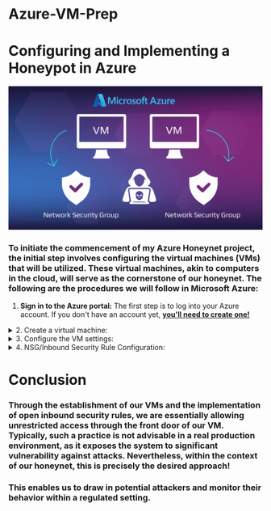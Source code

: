 # Azure-VM-Prep

# Configuring and Implementing a Honeypot in Azure



![Banner](https://github.com/FUenal/Azure-VM-Prep/blob/main/assets/1.gif)

### To initiate the commencement of my Azure Honeynet project, the initial step involves configuring the virtual machines (VMs) that will be utilized. These virtual machines, akin to computers in the cloud, will serve as the cornerstone of our honeynet. The following are the procedures we will follow in Microsoft Azure:

1. **Sign in to the Azure portal:** The first step is to log into your Azure account. If you don't have an account yet, **[you'll need to create one!](https://portal.azure.com)**

<details close> 
<summary> 2. Create a virtual machine: </summary>




- Once you're in the Azure portal, navigate to the 'Virtual machines' section. 
  
  ![azure portal](https://github.com/FUenal/Azure-VM-Prep/blob/main/assets/2.png)

  
  
- Click on 'Create', then 'Virtual machine'. This is where we'll set up our new VM!
  
 
  ![VM create](https://github.com/FUenal/Azure-VM-Prep/blob/main/assets/3.png)
  
  </details>
  
  
  <details close> 
<summary> 3. Configure the VM settings: </summary>
  
  - **Subscription and resource group:** We'll select our Azure subscription and resource group (Which is way to group and manage resources in Azure!). For the purpose of the project, I already created created a resource group called ```RG-Cyber-Lab2``` 
  
  - **Virtual Machine Name:** For the purpose of this project, I am going to name this VM, ```Lab-HoneyNet```

  - **Region:** For the purpose of this project, I am going to choose the region, ```(US) East US 2```
  
  - **Availability Options:** Being that the only purpose of this machine will be to act as a Honeypot, we do not require any form of availability, so I selected ```No infrastructure redundancy required```

  - **Image:** Select ```Windows 10 Pro, version 21H2 - x64 Gen2```
  
  ![VM create](https://github.com/FUenal/Azure-VM-Prep/blob/main/assets/4.png)
  
  - **Networking**: When creating the virtual network, we will be leaving it to the default settings. For the purpose of this lab, I called mine ```Lab-VNet```.
  
  ![netowkr](https://github.com/FUenal/Azure-VM-Prep/blob/main/assets/5.png)


  </details>


<details close> 
<summary> 4. NSG/Inbound Security Rule Configuration: </summary>
 
  - **Navigate to the Network Security Group (NSG):** In the Azure portal, search for 'Network Security Groups' in the search bar at the top. Once there, select the NSG associated with your virtual machine.
  
  - **Create an inbound security rule:** Inside the NSG, you'll find a section for 'Inbound security rules'. This is where we control what kind of traffic is allowed to reach our VM. Click on 'Add' to create a new rule.
  - **Configure the rule:** We'll be prompted to input some details about our new rule.
  
  - **Source:** This defines where the incoming traffic is coming from. We can set this to ```Any``` to allow traffic from any location.
  
  - **Source port ranges:** This specifies the ports on the source (the computer initiating the connection) that are allowed. Again, we can set this to ```*``` or ```Any``` to allow all ports.

  - **Destination:** This defines where the traffic is going to. Since we want the traffic to reach our VM, we can set this to ```Any```.
  
  - **Destination port ranges:** This specifies the ports on our VM that are allowed to receive traffic. We can set this to ```*``` or ```Any``` to open all ports.
  
  - **Priority:** Setting priorities in Network Security Groups (NSGs) is an essential step. The priority determines the order in which rules are applied. Rules with lower priority numbers are processed before rules with higher priority numbers because the lower the number, the higher the priority. For the purpose of this lab, I set the priority to ```300``` to ensure that this honeypot functions as intended!

  - **Action:** We'll set this to ```Allow```, which means that traffic matching this rule will be allowed to reach our VM. 
  
 ![NSG](https://github.com/FUenal/Azure-VM-Prep/blob/main/assets/6.png)

  
  - **Review & Create:** After i've input and configured all the details we need for this inbound rule, click 'Add' to create the rule. e
 
 
 
 
 
 
 
 
 
</details>

# Conclusion

### Through the establishment of our VMs and the implementation of open inbound security rules, we are essentially allowing unrestricted access through the front door of our VM. Typically, such a practice is not advisable in a real production environment, as it exposes the system to significant vulnerability against attacks. Nevertheless, within the context of our honeynet, this is precisely the desired approach!

### This enables us to draw in potential attackers and monitor their behavior within a regulated setting.
 
